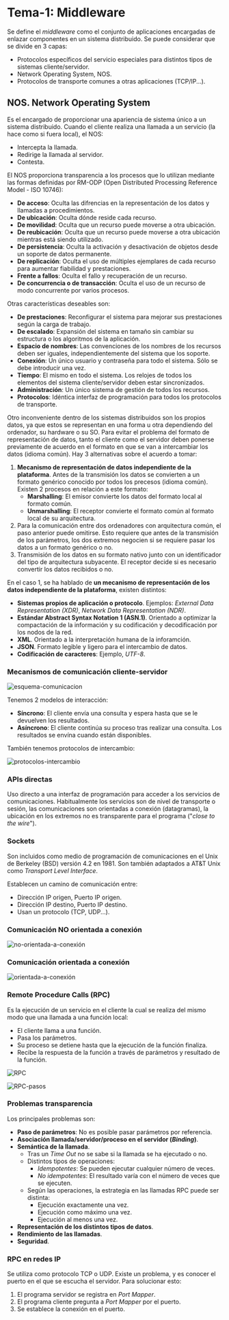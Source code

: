 # Tema-1: Middleware

Se define el *middleware* como el conjunto de aplicaciones encargadas de enlazar componentes en un sistema distribuido. Se puede considerar que se divide en 3 capas:
* Protocolos específicos del servicio especiales para distintos tipos de sistemas cliente/servidor.
* Network Operating System, NOS.
* Protocolos de transporte comunes a otras aplicaciones (TCP/IP...).

## NOS. Network Operating System

Es el encargado de proporcionar una apariencia de sistema único a un sistema distribuido. Cuando el cliente realiza una llamada a un servicio (la hace como si fuera local), el NOS:
* Intercepta la llamada.
* Redirige la llamada al servidor.
* Contesta.

El NOS proporciona transparencia a los procesos que lo utilizan mediante las formas definidas por RM-ODP (Open Distributed Processing Reference Model - ISO 10746):
* **De acceso**: Oculta las difrencias en la representación de los datos y llamadas a procedimientos.
* **De ubicación**: Oculta dónde reside cada recurso.
* **De movilidad**: Oculta que un recurso puede moverse a otra ubicación.
* **De reubicación**: Oculta que un recurso puede moverse a otra ubicación mientras está siendo utilizado.
* **De persistencia**: Oculta la activación y desactivación de objetos desde un soporte de datos permanente.
* **De replicación**: Oculta el uso de múltiples ejemplares de cada recurso para aumentar fiabilidad y prestaciones.
* **Frente a fallos**: Oculta el fallo y recuperación de un recurso.
* **De concurrencia o de transacción**: Oculta el uso de un recurso de modo concurrente por varios procesos.

Otras características deseables son:
* **De prestaciones**: Reconfigurar el sistema para mejorar sus prestaciones según la carga de trabajo.
* **De escalado**: Expansión del sistema en tamaño sin cambiar su estructura o los algoritmos de la aplicación.
* **Espacio de nombres**: Las convenciones de los nombres de los recursos deben ser iguales, independientemente del sistema que los soporte.
* **Conexión**: Un único usuario y contraseña para todo el sistema. Sólo se debe introducir una vez.
* **Tiempo**: El mismo en todo el sistema. Los relojes de todos los elementos del sistema cliente/servidor deben estar sincronizados.
* **Administración**: Un único sistema de gestión de todos los recursos.
* **Protocolos**: Idéntica interfaz de programación para todos los protocolos de transporte.

Otro inconveniente dentro de los sistemas distribuidos son los propios datos, ya que estos se representan en una forma u otra dependiendo del ordenador, su hardware o su SO. Para evitar el problema del formato de representación de datos, tanto el cliente como el servidor deben ponerse previamente de acuerdo en el formato en que se van a intercambiar los datos (idioma común). Hay 3 alternativas sobre el acuerdo a tomar:
1. **Mecanismo de representación de datos independiente de la plataforma**. Antes de la transmisión los datos se convierten a un formato genérico conocido por todos los precesos (idioma común). Existen 2 procesos en relación a este formato:
     * **Marshalling**: El emisor convierte los datos del formato local al formato común.
     * **Unmarshalling**: El receptor convierte el formato común al formato local de su arquitectura.
2. Para la comunicación entre dos ordenadores con arquitectura común, el paso anterior puede omitirse. Esto requiere que antes de la transmisión de los parámetros, los dos extremos negocien si se requiere pasar los datos a un formato genérico o no.
3. Transmisión de los datos en su formato nativo junto con un identificador del tipo de arquitectura subyacente. El receptor decide si es necesario convertir los datos recibidos o no.

En el caso 1, se ha hablado de **un mecanismo de representación de los datos independiente de la plataforma**, existen distintos:
* **Sistemas propios de aplicación o protocolo**. Ejemplos: *External Data Representation (XDR)*, *Network Data Representation (NDR)*.
* **Estándar Abstract Syntax Notation 1 (ASN.1)**. Orientado a optimizar la compactación de la información y su codificación y decodificación por los nodos de la red.
* **XML**. Orientado a la interpretación humana de la inforamción.
* **JSON**. Formato legible y ligero para el intercambio de datos.
* **Codificación de caracteres**: Ejemplo, *UTF-8*.

### Mecanismos de comunicación cliente-servidor
![esquema-comunicacion](img/comunicacion.png)

Tenemos 2 modelos de interacción:
* **Síncrono**: El cliente envía una consulta y espera hasta que se le devuelven los resultados.
* **Asíncrono**: El cliente continúa su proceso tras realizar una consulta. Los resultados se envína cuando están disponibles.

También tenemos protocolos de intercambio:

![protocolos-intercambio](img/protocolos.png)

### APIs directas
Uso directo a una interfaz de programación para acceder a los servicios de comunicaciones. Habitualmente los servicios son de nivel de transporte o sesión, las comunicaciones son orientadas a conexión (datagramas), la ubicación en los extremos no es transparente para el programa ("*close to the wire*").

### Sockets
Son incluidos como medio de programación de comunicaciones en el Unix de Berkeley (BSD) versión 4.2 en 1981. Son también adaptados a AT&T Unix como *Transport Level Interface*.

Establecen un camino de comunicación entre:
* Dirección IP origen, Puerto IP origen.
* Dirección IP destino, Puerto IP destino.
* Usan un protocolo (TCP, UDP...).

### Comunicación NO orientada a conexión

![no-orientada-a-conexión](img/no-conex.png)

### Comunicación orientada a conexión

![orientada-a-conexión](img/conex.png)

### Remote Procedure Calls (RPC)

Es la ejecución de un servicio en el cliente la cual se realiza del mismo modo que una llamada a una función local:
* El cliente llama a una función.
* Pasa los parámetros.
* Su proceso se detiene hasta que la ejecución de la función finaliza.
* Recibe la respuesta de la función a través de parámetros y resultado de la función.

![RPC](img/RPC.png)

![RPC-pasos](img/RPC-steps.png)

### Problemas transparencia

Los principales problemas son:
* **Paso de parámetros**: No es posible pasar parámetros por referencia.
* **Asociación llamada/servidor/proceso en el servidor (*Binding*)**.
* **Semántica de la llamada**. 
  * Tras un *Time Out* no se sabe si la llamada se ha ejecutado o no.
  * Distintos tipos de operaciones:
    * *Idempotentes*: Se pueden ejecutar cualquier número de veces.
    * *No idempotentes*: El resultado varía con el número de veces que se ejecuten.
  * Según las operaciones, la estrategia en las llamadas RPC puede ser distinta:
    * Ejecución exactamente una vez.
    * Ejecución como máximo una vez.
    * Ejecución al menos una vez.
* **Representación de los distintos tipos de datos**.
* **Rendimiento de las llamadas**.
* **Seguridad**.

### RPC en redes IP
Se utiliza como protocolo TCP o UDP. Existe un problema, y es conocer el puerto en el que se escucha el servidor. Para solucionar esto:
1. El programa servidor se registra en *Port Mapper*.
2. El programa cliente pregunta a *Port Mapper* por el puerto.
3. Se establece la conexión en el puerto.